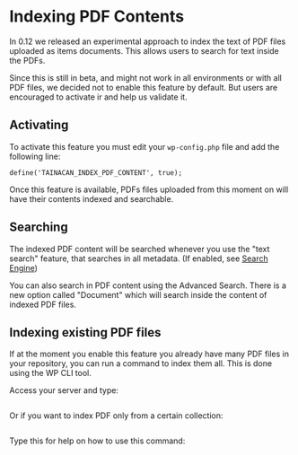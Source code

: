 # Indexing PDF Contents

In 0.12 we released an experimental approach to index the text of PDF files uploaded as items documents. This allows users to search for text inside the PDFs.

Since this is still in beta, and might not work in all environments or with all PDF files, we decided not to enable this feature by default. But users are encouraged to activate ir and help us validate it.

## Activating

To activate this feature you must edit your `wp-config.php` file and add the following line:

```
define('TAINACAN_INDEX_PDF_CONTENT', true);
```

Once this feature is available, PDFs files uploaded from this moment on will have their contents indexed and searchable.

## Searching

The indexed PDF content will be searched whenever you use the "text search" feature, that searches in all metadata. (If enabled, see [Search Engine](dev/search-engine.md))

You can also search in PDF content using the Advanced Search. There is a new option called "Document" which will search inside the content of indexed PDF files.

## Indexing existing PDF files

If at the moment you enable this feature you already have many PDF files in your repository, you can run a command to index them all. This is done using the WP CLI tool.

Access your server and type:

```

```

Or if you want to index PDF only from a certain collection:

```

```

Type this for help on how to use this command:

```

```
